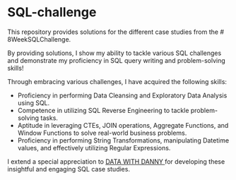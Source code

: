 # SQL-challenge
This repository provides solutions for the  different case studies from the # 8WeekSQLChallenge.  

By providing solutions, I show my ability to tackle various SQL challenges and demonstrate my proficiency in SQL query writing and problem-solving skills!

Through embracing various challenges, I have acquired the following skills:

- Proficiency in performing Data Cleansing and Exploratory Data Analysis using SQL.
- Competence in utilizing SQL Reverse Engineering to tackle problem-solving tasks.
- Aptitude in leveraging CTEs, JOIN operations, Aggregate Functions, and Window Functions to solve real-world business problems.
- Proficiency in performing String Transformations, manipulating Datetime values, and effectively utilizing Regular Expressions.

I extend a special appreciation to [DATA WITH DANNY ](https://8weeksqlchallenge.com) for developing these insightful and engaging SQL case studies. 

